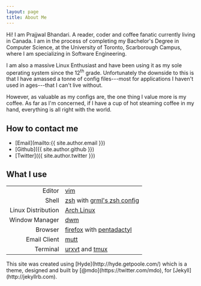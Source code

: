 ```yaml
---
layout: page
title: About Me
---
```

Hi! I am Prajjwal Bhandari. A reader, coder and coffee fanatic currently
living in Canada. I am in the process of completing my Bachelor's Degree in 
Computer Science, at the University of Toronto, Scarborough Campus, where I am
specializing in Software Engineering.

I am also a massive Linux Enthusiast and have been using it as my sole
operating system since the 12<sup>th</sup> grade. Unfortunately the downside
to this is that I have amassed a tonne of config files---most for applications
I haven't used in ages---that I can't live without.

However, as valuable as my configs are, the one thing I value more is my coffee.
As far as I'm concerned, if I have a cup of hot steaming coffee in my hand,
everything is all right with the world.

## How to contact me
* [Email](mailto:{{ site.author.email }})
* [Github]({{ site.author.github }})
* [Twitter]({{ site.author.twitter }})

## What I use
<div markdown="1" class="what-i-use">

|                     |                                                     |
|--------------------:|:----------------------------------------------------|
|Editor               | [vim](http://www.vim.org "If it's good enough for the beast ...")  |
|Shell                | [zsh](http://www.zsh.org) with [grml's zsh config](https://grml.org/zsh/) |
|Linux Distribution   | [Arch Linux](https://www.archlinux.org) |
|Window Manager       | [dwm](http://dwm.suckless.org/) |
|Browser              | [firefox](https://www.mozilla.com/firefox) with [pentadactyl](http://5digits.org/pentadactyl/) |
|Email Client         | [mutt](http://www.mutt.org/) |
|Terminal             | [urxvt](http://software.schmorp.de/pkg/rxvt-unicode.html) and [tmux](http://tmux.sourceforge.net/) |

</div>


<p markdown="1" class="credits">
This site was created using [Hyde](http://hyde.getpoole.com/) which is a theme,
designed and built by [@mdo](https://twitter.com/mdo), for
[Jekyll](http://jekyllrb.com).
</p>

